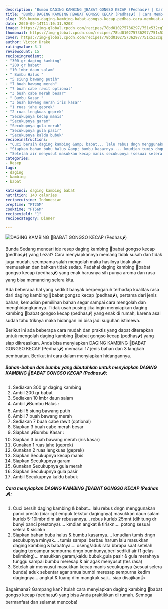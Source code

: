 ```yaml
---
description: "Bumbu DAGING KAMBING 🐐BABAT GONGSO KECAP (Pedhas🌶) | Cara Membuat DAGING KAMBING 🐐BABAT GONGSO KECAP (Pedhas🌶) Yang Paling Enak"
title: "Bumbu DAGING KAMBING 🐐BABAT GONGSO KECAP (Pedhas🌶) | Cara Membuat DAGING KAMBING 🐐BABAT GONGSO KECAP (Pedhas🌶) Yang Paling Enak"
slug: 390-bumbu-daging-kambing-babat-gongso-kecap-pedhas-cara-membuat-daging-kambing-babat-gongso-kecap-pedhas-yang-paling-enak
date: 2020-09-14T11:10:31.920Z
image: https://img-global.cpcdn.com/recipes/78bd010275736297/751x532cq70/daging-kambing-🐐babat-gongso-kecap-pedhas🌶-foto-resep-utama.jpg
thumbnail: https://img-global.cpcdn.com/recipes/78bd010275736297/751x532cq70/daging-kambing-🐐babat-gongso-kecap-pedhas🌶-foto-resep-utama.jpg
cover: https://img-global.cpcdn.com/recipes/78bd010275736297/751x532cq70/daging-kambing-🐐babat-gongso-kecap-pedhas🌶-foto-resep-utama.jpg
author: Victor Drake
ratingvalue: 3.1
reviewcount: 15
recipeingredient:
- "300 gr daging kambing"
- "200 gr babat"
- "10 lmbr daun salam"
- " Bumbu Halus "
- "5 siung bawang putih"
- "7 buah bawang merah"
- "7 buah cabe rawit optional"
- "3 buah cabe merah besar"
- " Bumbu Kasar "
- "3 buah bawang merah iris kasar"
- "1 ruas jahe geprek"
- "2 ruas lengkuas geprek"
- "Secukupnya kecap manis"
- "Secukupnya garam"
- "Secukupnya gula merah"
- "Secukupnya gula pasir"
- "Secukupnya kaldu bubuk"
recipeinstructions:
- "Cuci bersih daging kambing &amp; babat... lalu rebus dngn menggunakan panci presto (biar cpt empuk tekstur dagingnya) masukkan daun salam kurleb 5-10lmbr dlm air rebusannya... rebus kurleb 25mnt (dihitung dr bunyi panci prestonya).... kmdian angkat &amp; tiriskn.... potong sesuai selera &amp; sisihkn"
- "Siapkan bahan bubu halus &amp; bumbu kasarnya.... kmudian tumis dngn secukupnya minyak.... tumis sampai berbau harum lalu masukkan daging kambing &amp; babatnya.... oseng/aduk rata bbrapa saat setelah daging tercampur sempurna dngn bumbunya,beri sedikit air (1 gelas belimbing)... masukkan garam,kaldu bubuk,gula pasir &amp; gula merahnya tunggu sampai bumbu meresap &amp; air agak menyusut (tes rasa)"
- "Setelah air menyusut masukkan kecap manis secukupnya (sesuai selera bunda) aduk sebentar agar smua bumbi meresap sempurna kedlm dagingnya... angkat &amp; tuang dlm mangkuk saji... siap disajikan👍"
categories:
- Resep
tags:
- daging
- kambing
- babat

katakunci: daging kambing babat 
nutrition: 140 calories
recipecuisine: Indonesian
preptime: "PT25M"
cooktime: "PT56M"
recipeyield: "1"
recipecategory: Dinner

---
```



![DAGING KAMBING 🐐BABAT GONGSO KECAP (Pedhas🌶)](https://img-global.cpcdn.com/recipes/78bd010275736297/751x532cq70/daging-kambing-🐐babat-gongso-kecap-pedhas🌶-foto-resep-utama.jpg)

Bunda Sedang mencari ide resep daging kambing 🐐babat gongso kecap (pedhas🌶) yang Lezat? Cara menyiapkannya memang tidak susah dan tidak juga mudah. seumpama salah mengolah maka hasilnya tidak akan memuaskan dan bahkan tidak sedap. Padahal daging kambing 🐐babat gongso kecap (pedhas🌶) yang enak harusnya sih punya aroma dan rasa yang bisa memancing selera kita.



Ada beberapa hal yang sedikit banyak berpengaruh terhadap kualitas rasa dari daging kambing 🐐babat gongso kecap (pedhas🌶), pertama dari jenis bahan, kemudian pemilihan bahan segar sampai cara mengolah dan menghidangkannya. Tidak usah pusing jika ingin menyiapkan daging kambing 🐐babat gongso kecap (pedhas🌶) yang enak di rumah, karena asal sudah tahu triknya maka hidangan ini bisa jadi suguhan istimewa.


Berikut ini ada beberapa cara mudah dan praktis yang dapat diterapkan untuk mengolah daging kambing 🐐babat gongso kecap (pedhas🌶) yang siap dikreasikan. Anda bisa menyiapkan DAGING KAMBING 🐐BABAT GONGSO KECAP (Pedhas🌶) memakai 17 jenis bahan dan 3 langkah pembuatan. Berikut ini cara dalam menyiapkan hidangannya.

<!--inarticleads1-->

##### Bahan-bahan dan bumbu yang dibutuhkan untuk menyiapkan DAGING KAMBING 🐐BABAT GONGSO KECAP (Pedhas🌶):

1. Sediakan 300 gr daging kambing
1. Ambil 200 gr babat
1. Sediakan 10 lmbr daun salam
1. Ambil  🌶Bumbu Halus :
1. Ambil 5 siung bawang putih
1. Ambil 7 buah bawang merah
1. Sediakan 7 buah cabe rawit (optional)
1. Siapkan 3 buah cabe merah besar
1. Siapkan  🌶Bumbu Kasar :
1. Siapkan 3 buah bawang merah (iris kasar)
1. Gunakan 1 ruas jahe (geprek)
1. Gunakan 2 ruas lengkuas (geprek)
1. Siapkan Secukupnya kecap manis
1. Siapkan Secukupnya garam
1. Gunakan Secukupnya gula merah
1. Siapkan Secukupnya gula pasir
1. Ambil Secukupnya kaldu bubuk




<!--inarticleads2-->

##### Cara menyiapkan DAGING KAMBING 🐐BABAT GONGSO KECAP (Pedhas🌶):

1. Cuci bersih daging kambing &amp; babat... lalu rebus dngn menggunakan panci presto (biar cpt empuk tekstur dagingnya) masukkan daun salam kurleb 5-10lmbr dlm air rebusannya... rebus kurleb 25mnt (dihitung dr bunyi panci prestonya).... kmdian angkat &amp; tiriskn.... potong sesuai selera &amp; sisihkn
1. Siapkan bahan bubu halus &amp; bumbu kasarnya.... kmudian tumis dngn secukupnya minyak.... tumis sampai berbau harum lalu masukkan daging kambing &amp; babatnya.... oseng/aduk rata bbrapa saat setelah daging tercampur sempurna dngn bumbunya,beri sedikit air (1 gelas belimbing)... masukkan garam,kaldu bubuk,gula pasir &amp; gula merahnya tunggu sampai bumbu meresap &amp; air agak menyusut (tes rasa)
1. Setelah air menyusut masukkan kecap manis secukupnya (sesuai selera bunda) aduk sebentar agar smua bumbi meresap sempurna kedlm dagingnya... angkat &amp; tuang dlm mangkuk saji... siap disajikan👍




Bagaimana? Gampang kan? Itulah cara menyiapkan daging kambing 🐐babat gongso kecap (pedhas🌶) yang bisa Anda praktikkan di rumah. Semoga bermanfaat dan selamat mencoba!
